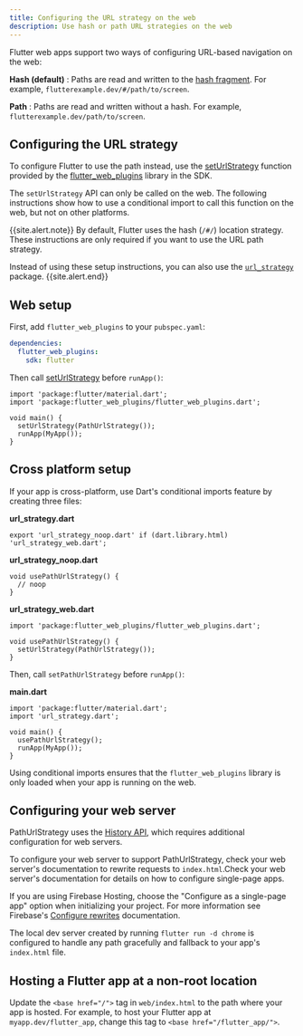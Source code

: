 ```yaml
---
title: Configuring the URL strategy on the web
description: Use hash or path URL strategies on the web
---
```


Flutter web apps support two ways of configuring
URL-based navigation on the web:

**Hash (default)**
: Paths are read and written to the [hash fragment][].
For example, `flutterexample.dev/#/path/to/screen`.

**Path**
:  Paths are read and written without a hash. For example,
`flutterexample.dev/path/to/screen`.

## Configuring the URL strategy

To configure Flutter to use the path instead, use the
[setUrlStrategy][] function provided by the [flutter_web_plugins][] library in
the SDK.

The `setUrlStrategy` API can only be called on the web.
The following instructions show how to use a conditional
import to call this function on the web,
but not on other platforms.

{{site.alert.note}}
By default, Flutter uses the hash (`/#/`) location strategy.
These instructions are only required if you want to use
the URL path strategy.

Instead of using these setup instructions,
you can also use the [`url_strategy`][] package.
{{site.alert.end}}

## Web setup

First, add `flutter_web_plugins` to your `pubspec.yaml`:

```yaml
dependencies:
  flutter_web_plugins:
    sdk: flutter
```

Then call [setUrlStrategy][] before `runApp()`:

```
import 'package:flutter/material.dart';
import 'package:flutter_web_plugins/flutter_web_plugins.dart';

void main() {
  setUrlStrategy(PathUrlStrategy());
  runApp(MyApp());
}
```

## Cross platform setup

If your app is cross-platform, use Dart's conditional imports feature by
creating three files:

**url_strategy.dart**

```
export 'url_strategy_noop.dart' if (dart.library.html) 'url_strategy_web.dart';
```

**url_strategy_noop.dart**

```
void usePathUrlStrategy() {
  // noop
}
```

**url_strategy_web.dart**

```
import 'package:flutter_web_plugins/flutter_web_plugins.dart';

void usePathUrlStrategy() {
  setUrlStrategy(PathUrlStrategy());
}
```

Then, call `setPathUrlStrategy` before `runApp()`:

**main.dart**

```
import 'package:flutter/material.dart';
import 'url_strategy.dart';

void main() {
  usePathUrlStrategy();
  runApp(MyApp());
}
```

Using conditional imports ensures that the `flutter_web_plugins` library is only
loaded when your app is running on the web.

## Configuring your web server

PathUrlStrategy uses the [History API][], which requires additional
configuration for web servers.

To configure your web server to support PathUrlStrategy, check your web server's
documentation to rewrite requests to `index.html`.Check your web server's
documentation for details on how to configure single-page apps.

If you are using Firebase Hosting, choose the "Configure as a single-page app"
option when initializing your project. For more information see Firebase's
[Configure rewrites][] documentation.

The local dev server created by running `flutter run -d chrome` is configured to
handle any path gracefully and fallback to your app's `index.html` file.

## Hosting a Flutter app at a non-root location

Update the `<base href="/">` tag in `web/index.html`
to the path where your app is hosted.
For example, to host your Flutter app at
`myapp.dev/flutter_app`, change
this tag to `<base href="/flutter_app/">`.


[hash fragment]: https://en.wikipedia.org/wiki/Uniform_Resource_Locator#Syntax
[`HashUrlStrategy`]: {{site.api}}/flutter/flutter_web_plugins/HashUrlStrategy-class.html
[`PathUrlStrategy`]: {{site.api}}/flutter/flutter_web_plugins/PathUrlStrategy-class.html
[`setUrlStrategy`]: {{site.api}}/flutter/flutter_web_plugins/setUrlStrategy.html
[`url_strategy`]: {{site.pub-pkg}}/url_strategy
[setUrlStrategy]: https://api.flutter.dev/flutter/flutter_web_plugins/setUrlStrategy.html
[flutter_web_plugins]: https://api.flutter.dev/flutter/flutter_web_plugins/flutter_web_plugins-library.html
[History API]: https://developer.mozilla.org/en-US/docs/Web/API/History_API
[Configure rewrites]: {{site.url}}/development/ui/navigation/url-strategies
